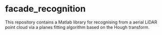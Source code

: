 # facade_recognition

This repository contains a Matlab library for recognising from a aerial LiDAR point cloud via a planes fitting algorithm based on the Hough transform. 
